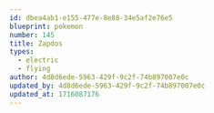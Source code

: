 ```yaml
---
id: dbea4ab1-e155-477e-8e88-34e5af2e76e5
blueprint: pokemon
number: 145
title: Zapdos
types:
  - electric
  - flying
author: 4d8d6ede-5963-429f-9c2f-74b897007e0c
updated_by: 4d8d6ede-5963-429f-9c2f-74b897007e0c
updated_at: 1716087176
---
```


